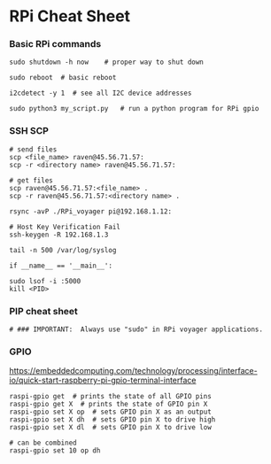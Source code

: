 # RPi Cheat Sheet



### Basic RPi commands

```
sudo shutdown -h now	# proper way to shut down

sudo reboot  # basic reboot

i2cdetect -y 1	# see all I2C device addresses

sudo python3 my_script.py	# run a python program for RPi gpio

```





### SSH SCP

```
# send files
scp <file_name> raven@45.56.71.57:
scp -r <directory name> raven@45.56.71.57:

# get files
scp raven@45.56.71.57:<file_name> .
scp -r raven@45.56.71.57:<directory name> .

rsync -avP ./RPi_voyager pi@192.168.1.12:

# Host Key Verification Fail
ssh-keygen -R 192.168.1.3

tail -n 500 /var/log/syslog

if __name__ == '__main__':

sudo lsof -i :5000		
kill <PID>
```

### PIP cheat sheet

```
# ### IMPORTANT:  Always use "sudo" in RPi voyager applications.

```

### GPIO

https://embeddedcomputing.com/technology/processing/interface-io/quick-start-raspberry-pi-gpio-terminal-interface

```
raspi-gpio get  # prints the state of all GPIO pins
raspi-gpio get X  # prints the state of GPIO pin X
raspi-gpio set X op  # sets GPIO pin X as an output
raspi-gpio set X dh  # sets GPIO pin X to drive high
raspi-gpio set X dl  # sets GPIO pin X to drive low

# can be combined
raspi-gpio set 10 op dh
```


